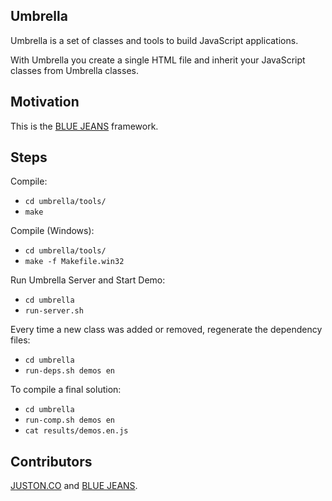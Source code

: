 ## Umbrella

Umbrella is a set of classes and tools to build JavaScript applications.

With Umbrella you create a single HTML file and inherit your JavaScript
classes from Umbrella classes.

## Motivation

This is the [BLUE JEANS](http://lojabluejeans.com.br) framework.

## Steps

Compile:

* `cd umbrella/tools/`
* `make`

Compile (Windows):

* `cd umbrella/tools/`
* `make -f Makefile.win32`

Run Umbrella Server and Start Demo:

* `cd umbrella`
* `run-server.sh`

Every time a new class was added or removed, regenerate the dependency files:

* `cd umbrella`
* `run-deps.sh demos en`

To compile a final solution:

* `cd umbrella`
* `run-comp.sh demos en`
* `cat results/demos.en.js`

## Contributors

[JUSTON.CO](http://juston.co) and [BLUE JEANS](http://lojabluejeans.com.br).